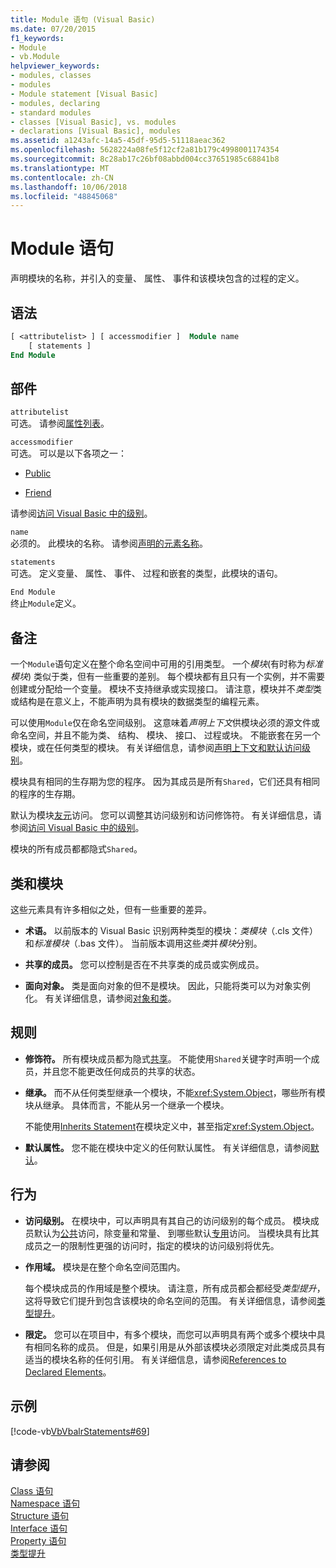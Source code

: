 ```yaml
---
title: Module 语句 (Visual Basic)
ms.date: 07/20/2015
f1_keywords:
- Module
- vb.Module
helpviewer_keywords:
- modules, classes
- modules
- Module statement [Visual Basic]
- modules, declaring
- standard modules
- classes [Visual Basic], vs. modules
- declarations [Visual Basic], modules
ms.assetid: a1243afc-14a5-45df-95d5-51118aeac362
ms.openlocfilehash: 5628224a08fe5f12cf2a81b179c4998001174354
ms.sourcegitcommit: 8c28ab17c26bf08abbd004cc37651985c68841b8
ms.translationtype: MT
ms.contentlocale: zh-CN
ms.lasthandoff: 10/06/2018
ms.locfileid: "48845068"
---
```

# <a name="module-statement"></a>Module 语句
声明模块的名称，并引入的变量、 属性、 事件和该模块包含的过程的定义。  
  
## <a name="syntax"></a>语法  
  
```vb 
[ <attributelist> ] [ accessmodifier ]  Module name  
    [ statements ]  
End Module  
```  
  
## <a name="parts"></a>部件  
 `attributelist`  
 可选。 请参阅[属性列表](../../../visual-basic/language-reference/statements/attribute-list.md)。  
  
 `accessmodifier`  
 可选。 可以是以下各项之一：  
  
-   [Public](../../../visual-basic/language-reference/modifiers/public.md)  
  
-   [Friend](../../../visual-basic/language-reference/modifiers/friend.md)  
  
 请参阅[访问 Visual Basic 中的级别](../../../visual-basic/programming-guide/language-features/declared-elements/access-levels.md)。  
  
 `name`  
 必须的。 此模块的名称。 请参阅[声明的元素名称](../../../visual-basic/programming-guide/language-features/declared-elements/declared-element-names.md)。  
  
 `statements`  
 可选。 定义变量、 属性、 事件、 过程和嵌套的类型，此模块的语句。  
  
 `End Module`  
 终止`Module`定义。  
  
## <a name="remarks"></a>备注  
 一个`Module`语句定义在整个命名空间中可用的引用类型。 一个*模块*(有时称为*标准模块*) 类似于类，但有一些重要的差别。 每个模块都有且只有一个实例，并不需要创建或分配给一个变量。 模块不支持继承或实现接口。 请注意，模块并不*类型*类或结构是在意义上，不能声明为具有模块的数据类型的编程元素。  
  
 可以使用`Module`仅在命名空间级别。 这意味着*声明上下文*供模块必须的源文件或命名空间，并且不能为类、 结构、 模块、 接口、 过程或块。 不能嵌套在另一个模块，或在任何类型的模块。 有关详细信息，请参阅[声明上下文和默认访问级别](../../../visual-basic/language-reference/statements/declaration-contexts-and-default-access-levels.md)。  
  
 模块具有相同的生存期为您的程序。 因为其成员是所有`Shared`，它们还具有相同的程序的生存期。  
  
 默认为模块[友元](../../../visual-basic/language-reference/modifiers/friend.md)访问。 您可以调整其访问级别和访问修饰符。 有关详细信息，请参阅[访问 Visual Basic 中的级别](../../../visual-basic/programming-guide/language-features/declared-elements/access-levels.md)。  
  
 模块的所有成员都都隐式`Shared`。  
  
## <a name="classes-and-modules"></a>类和模块  
 这些元素具有许多相似之处，但有一些重要的差异。  
  
-   **术语。** 以前版本的 Visual Basic 识别两种类型的模块：*类模块*（.cls 文件） 和*标准模块*（.bas 文件）。 当前版本调用这些*类*并*模块*分别。  
  
-   **共享的成员。** 您可以控制是否在不共享类的成员或实例成员。  
  
-   **面向对象。** 类是面向对象的但不是模块。 因此，只能将类可以为对象实例化。 有关详细信息，请参阅[对象和类](../../../visual-basic/programming-guide/language-features/objects-and-classes/index.md)。  
  
## <a name="rules"></a>规则  
  
-   **修饰符。** 所有模块成员都为隐式[共享](../../../visual-basic/language-reference/modifiers/shared.md)。 不能使用`Shared`关键字时声明一个成员，并且您不能更改任何成员的共享的状态。  
  
-   **继承。** 而不从任何类型继承一个模块，不能<xref:System.Object>，哪些所有模块从继承。 具体而言，不能从另一个继承一个模块。  
  
     不能使用[Inherits Statement](../../../visual-basic/language-reference/statements/inherits-statement.md)在模块定义中，甚至指定<xref:System.Object>。  
  
-   **默认属性。** 您不能在模块中定义的任何默认属性。 有关详细信息，请参阅[默认](../../../visual-basic/language-reference/modifiers/default.md)。  
  
## <a name="behavior"></a>行为  
  
-   **访问级别。** 在模块中，可以声明具有其自己的访问级别的每个成员。 模块成员默认为[公共](../../../visual-basic/language-reference/modifiers/public.md)访问，除变量和常量、 到哪些默认[专用](../../../visual-basic/language-reference/modifiers/private.md)访问。 当模块具有比其成员之一的限制性更强的访问时，指定的模块的访问级别将优先。  
  
-   **作用域。** 模块是在整个命名空间范围内。  
  
     每个模块成员的作用域是整个模块。 请注意，所有成员都会都经受*类型提升*，这将导致它们提升到包含该模块的命名空间的范围。 有关详细信息，请参阅[类型提升](../../../visual-basic/programming-guide/language-features/declared-elements/type-promotion.md)。  
  
-   **限定。** 您可以在项目中，有多个模块，而您可以声明具有两个或多个模块中具有相同名称的成员。 但是，如果引用是从外部该模块必须限定对此类成员具有适当的模块名称的任何引用。 有关详细信息，请参阅[References to Declared Elements](../../../visual-basic/programming-guide/language-features/declared-elements/references-to-declared-elements.md)。  
  
## <a name="example"></a>示例  
 [!code-vb[VbVbalrStatements#69](../../../visual-basic/language-reference/error-messages/codesnippet/VisualBasic/module-statement_1.vb)]  
  
## <a name="see-also"></a>请参阅  
 [Class 语句](../../../visual-basic/language-reference/statements/class-statement.md)  
 [Namespace 语句](../../../visual-basic/language-reference/statements/namespace-statement.md)  
 [Structure 语句](../../../visual-basic/language-reference/statements/structure-statement.md)  
 [Interface 语句](../../../visual-basic/language-reference/statements/interface-statement.md)  
 [Property 语句](../../../visual-basic/language-reference/statements/property-statement.md)  
 [类型提升](../../../visual-basic/programming-guide/language-features/declared-elements/type-promotion.md)
